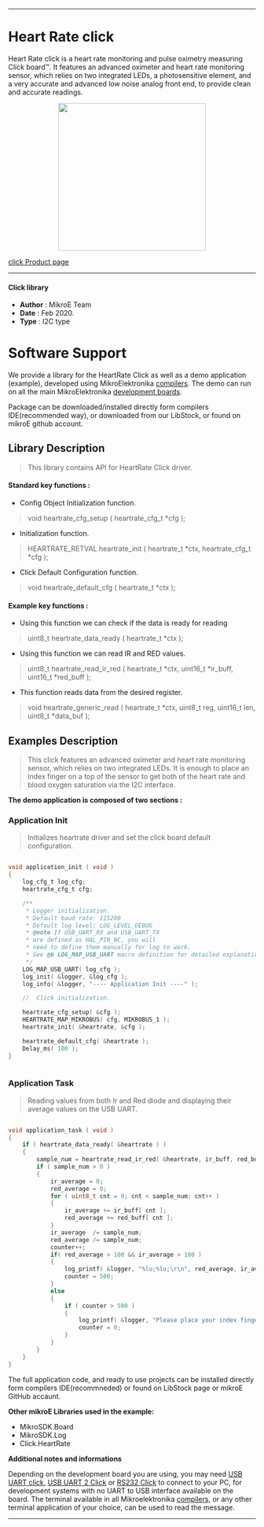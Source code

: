 
---
# Heart Rate click

Heart Rate click is a heart rate monitoring and pulse oximetry measuring Click board™. It features an advanced oximeter and heart rate monitoring sensor, which relies on two integrated LEDs, a photosensitive element, and a very accurate and advanced low noise analog front end, to provide clean and accurate readings.

<p align="center">
  <img src="https://download.mikroe.com/images/click_for_ide/heartrate_click.png" height=300px>
</p>

[click Product page](https://www.mikroe.com/heart-rate-click)

---


#### Click library 

- **Author**        : MikroE Team
- **Date**          : Feb 2020.
- **Type**          : I2C type


# Software Support

We provide a library for the HeartRate Click 
as well as a demo application (example), developed using MikroElektronika 
[compilers](https://shop.mikroe.com/compilers). 
The demo can run on all the main MikroElektronika [development boards](https://shop.mikroe.com/development-boards).

Package can be downloaded/installed directly form compilers IDE(recommended way), or downloaded from our LibStock, or found on mikroE github account. 

## Library Description

> This library contains API for HeartRate Click driver.

#### Standard key functions :

- Config Object Initialization function.
> void heartrate_cfg_setup ( heartrate_cfg_t *cfg ); 
 
- Initialization function.
> HEARTRATE_RETVAL heartrate_init ( heartrate_t *ctx, heartrate_cfg_t *cfg );

- Click Default Configuration function.
> void heartrate_default_cfg ( heartrate_t *ctx );


#### Example key functions :

- Using this function we can check if the data is ready for reading
> uint8_t heartrate_data_ready ( heartrate_t *ctx );
 
- Using this function we can read IR and RED values.
> uint8_t heartrate_read_ir_red ( heartrate_t *ctx, uint16_t *ir_buff, uint16_t *red_buff );

- This function reads data from the desired register.
> void heartrate_generic_read ( heartrate_t *ctx, uint8_t reg, uint16_t len, uint8_t *data_buf );

## Examples Description

> This click features an advanced oximeter and heart rate monitoring sensor, 
> which relies on two integrated LEDs. It is enough to place an index finger on a top 
> of the sensor to get both of the heart rate and blood oxygen saturation via the I2C interface. 

**The demo application is composed of two sections :**

### Application Init 

> Initializes heartrate driver and set the click board default configuration.

```c

void application_init ( void )
{
    log_cfg_t log_cfg;
    heartrate_cfg_t cfg;

    /** 
     * Logger initialization.
     * Default baud rate: 115200
     * Default log level: LOG_LEVEL_DEBUG
     * @note If USB_UART_RX and USB_UART_TX 
     * are defined as HAL_PIN_NC, you will 
     * need to define them manually for log to work. 
     * See @b LOG_MAP_USB_UART macro definition for detailed explanation.
     */
    LOG_MAP_USB_UART( log_cfg );
    log_init( &logger, &log_cfg );
    log_info( &logger, "---- Application Init ----" );

    //  Click initialization.

    heartrate_cfg_setup( &cfg );
    HEARTRATE_MAP_MIKROBUS( cfg, MIKROBUS_1 );
    heartrate_init( &heartrate, &cfg );

    heartrate_default_cfg( &heartrate );
    Delay_ms( 100 );
}
  
```

### Application Task

> Reading values from both Ir and Red diode and displaying their average values on the USB UART.

```c

void application_task ( void )
{
    if ( heartrate_data_ready( &heartrate ) )      
    {
        sample_num = heartrate_read_ir_red( &heartrate, ir_buff, red_buff );             
        if ( sample_num > 0 )
        {
            ir_average = 0;
            red_average = 0;
            for ( uint8_t cnt = 0; cnt < sample_num; cnt++ )
            {              
                ir_average += ir_buff[ cnt ];
                red_average += red_buff[ cnt ];
            }                 
            ir_average  /= sample_num;
            red_average /= sample_num;
            counter++;
            if( red_average > 100 && ir_average > 100 )                
            {       
                log_printf( &logger, "%lu;%lu;\r\n", red_average, ir_average );
                counter = 500;
            }
            else
            {
                if ( counter > 500 ) 
                {
                    log_printf( &logger, "Please place your index finger on the sensor.\r\n" );
                    counter = 0;
                }
            }   
        }
    }
} 

```

The full application code, and ready to use projects can be  installed directly form compilers IDE(recommneded) or found on LibStock page or mikroE GitHub accaunt.

**Other mikroE Libraries used in the example:** 

- MikroSDK.Board
- MikroSDK.Log
- Click.HeartRate

**Additional notes and informations**

Depending on the development board you are using, you may need 
[USB UART click](https://shop.mikroe.com/usb-uart-click), 
[USB UART 2 Click](https://shop.mikroe.com/usb-uart-2-click) or 
[RS232 Click](https://shop.mikroe.com/rs232-click) to connect to your PC, for 
development systems with no UART to USB interface available on the board. The 
terminal available in all Mikroelektronika 
[compilers](https://shop.mikroe.com/compilers), or any other terminal application 
of your choice, can be used to read the message.



---
